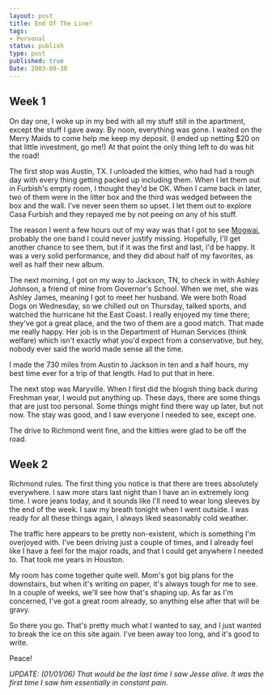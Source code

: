 ```yaml
---
layout: post
title: End Of The Line!
tags:
- Personal
status: publish
type: post
published: true
Date: 2003-09-30
---
```

## Week 1

On day one, I woke up in my bed with all my stuff still in the apartment, except the stuff I gave away.  By noon, everything was gone.  I waited on the Merry Maids to come help me keep my deposit.  (I ended up netting $20 on that little investment, go me!)  At that point the only thing left to do was hit the road!

The first stop was Austin, TX.   I unloaded the kitties, who had had a rough day with every thing getting packed up including them.  When I let them out in Furbish's empty room, I thought they'd be OK.  When I came back in later, two of them were in the litter box and the third was wedged between the box and the wall.  I've never seen them so upset.  I let them out to explore Casa Furbish and they repayed me by not peeing on any of his stuff.

The reason I went a few hours out of my way was that I got to see [Mogwai](http://www.mogwai.co.uk/), probably the one band I could never justify missing.  Hopefully, I'll get another chance to see them, but if it was the first and last, I'd be happy.  It was a very solid performance, and they did about half of my favorites, as well as half their new album.

The next morning, I got on my way to Jackson, TN, to check in with Ashley Johnson, a friend of mine from Governor's School.  When we met, she was Ashley James, meaning I got to meet her husband.  We were both Road Dogs on Wednesday, so we chilled out on Thursday, talked sports, and watched the hurricane hit the East Coast.  I really enjoyed my time there; they've got a great place, and the two of them are a good match.  That made me really happy.  Her job is in the Department of Human Services (think welfare) which isn't exactly what you'd expect from a conservative, but hey, nobody ever said the world made sense all the time.

I made the 730 miles from Austin to Jackson in ten and a half hours, my best time ever for a trip of that length.  Had to put that in here.

The next stop was Maryville.  When I first did the blogish thing back during Freshman year, I would put anything up.  These days, there are some things that are just too personal.  Some things might find there way up later, but not now.  The stay was good, and I saw everyone I needed to see, except one.

The drive to Richmond went fine, and the kitties were glad to be off the road.

## Week 2

Richmond rules.  The first thing you notice is that there are trees absolutely everywhere.  I saw more stars last night than I have an in extremely long time.    I wore jeans today, and it sounds like I'll need to wear long sleeves by the end of the week.  I saw my breath tonight when I went outside.  I was ready for all these things again, I always liked seasonably cold weather.

The traffic here appears to be pretty non-existent, which is something I'm overjoyed with.  I've been driving just a couple of times, and I already feel like I have a feel for the major roads, and that I could get anywhere I needed to.  That took me years in Houston.

My room has come together quite well.  Mom's got big plans for the downstairs, but when it's writing on paper, it's always tough for me to see.  In a couple of weeks, we'll see how that's shaping up.  As far as I'm concerned, I've got a great room already, so anything else after that will be gravy.

So there you go.  That's pretty much what I wanted to say, and I just wanted to break the ice on this site again.  I've been away too long, and it's good to write.

Peace!

*<span class="caps">UPDATE</span>: (01/01/06)</strong>  That would be the last time I saw Jesse alive.  It was the first time I saw him essentially in constant pain.*
